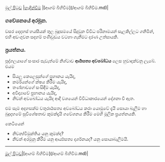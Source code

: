 [මුල් පිටුව](/index.md) |[හැඳින්වීම](/හැඳින්වීම.md) |[ආගම් බිහිවීම](/ආගම් බිහිවීම.md)|

### ගවේශනයේ අරමුන.
වසර දෙදහස් හයසීයක් තුල බුදුසමයේ සිදුවුන විවිධ පරිනාමයන් සැලකිල්ලට ගනිමින්, එහි අඩංගුවන සදහම් පණිවුඩය වටහා ගැනීමට දරණ උත්සායකි.

### ප්‍රයත්නය.
පුද්ගලයාගේ සංසාර පැවැත්මේ නිශ්ටාව **ආර්‍යසත්‍ය අවබෝධය** ලෙස හුවාදක්වනු ලැබේ.
එයම
- සියලු කෙලෙසුන්ගේ ප්‍රහානය යැයිද,
- කර්මයන්ගේ ක්ෂය කිරීම යැයිද,
- තණ්හාවගේ සංසිඳීම යැයිද,
- අවිද්‍යාවේ ප්‍රහානය යැයිද,
- නිවන් අවබෝධය යැයිද ආදී වශයෙන් විවිධාකාරයෙන් දේශනා වී ඇත.

එම සෑම අදහසක්ම චතුරාර්‍යසත්‍ය අවබෝධය කරා යොමුවේ දැයි සොයා බැලීම හා
බුදුදහමේ සුවිශේෂතාව කුමක්දැයි ගවේශනය කිරීම මෙහි මූලික ප්‍රයත්නයකි.

කෙටියෙන්
- නිවන/විමුක්තිය යනු කුමක්ද?
- නිවන් අරමුනු කිරීම යනු ආර්‍ය්‍යසත්‍ය දර්ශනයද? යනු සොයාබැලීමයි.

-----
[මුල් පිටුව](/index.md)|[ආගම් බිහිවීම](/ආගම් බිහිවීම.md)|
